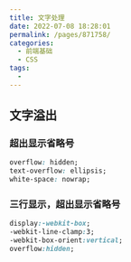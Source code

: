 ```yaml
---
title: 文字处理
date: 2022-07-08 18:28:01
permalink: /pages/871758/
categories:
  - 前端基础
  - CSS
tags:
  - 
---
```


## 文字溢出

### 超出显示省略号

```css
overflow: hidden; 
text-overflow: ellipsis; 
white-space: nowrap; 
```

### 三行显示，超出显示省略号

```css
display:-webkit-box; 
-webkit-line-clamp:3; 
-webkit-box-orient:vertical; 
overflow:hidden; 
```

